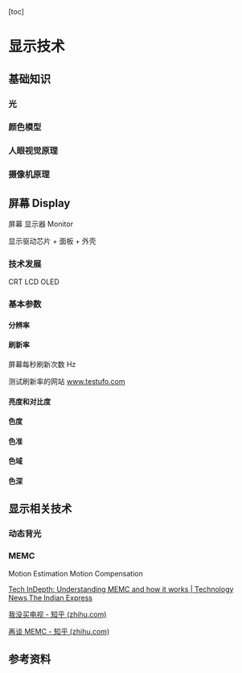 [toc]

# 显示技术

## 基础知识

### 光

### 颜色模型

### 人眼视觉原理

### 摄像机原理

## 屏幕 Display

屏幕 显示器 Monitor 

显示驱动芯片 + 面板 + 外壳

### 技术发展

CRT LCD OLED 

### 基本参数

#### 分辨率

#### 刷新率

屏幕每秒刷新次数 Hz

测试刷新率的网站 www.testufo.com

#### 亮度和对比度

#### 色度

#### 色准

#### 色域

#### 色深

## 显示相关技术

### 动态背光

### MEMC

Motion Estimation Motion Compensation

[Tech InDepth: Understanding MEMC and how it works | Technology News,The Indian Express](https://indianexpress.com/article/technology/tech-news-technology/tech-indepth-understanding-memc-and-how-it-works-7787603/)

[我没买电视 - 知乎 (zhihu.com)](https://zhuanlan.zhihu.com/p/27135084)

[再谈 MEMC - 知乎 (zhihu.com)](https://zhuanlan.zhihu.com/p/51433940)

## 参考资料
